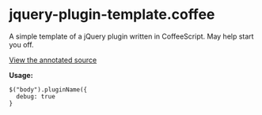 # jquery-plugin-template.coffee

A simple template of a jQuery plugin written in CoffeeScript. May help start you off.

[View the annotated source](http://spadin.github.com/jquery-plugin-template.coffee/)

**Usage:**

    $("body").pluginName({
      debug: true
    }